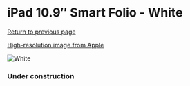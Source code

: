 # iPad 10.9″ Smart Folio - White

[Return to previous page](/ipad_10)

[High-resolution image from Apple](https://store.storeimages.cdn-apple.com/8756/as-images.apple.com/is/MQDQ3?wid=4500&hei=4500&fmt=png)

<div style="width: 384px"><img src="/everyphone/MQDQ3.png" alt="White"></div>

### Under construction
